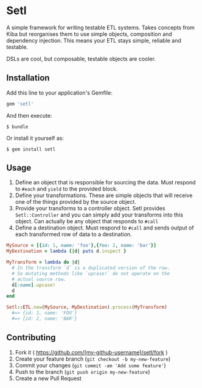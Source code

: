 # Setl

A simple framework for writing testable ETL systems. Takes concepts from Kiba but reorganises them to use simple objects, composition and dependency injection. This means your ETL stays simple, reliable and testable.

DSLs are cool, but composable, testable objects are cooler.

## Installation

Add this line to your application's Gemfile:

```ruby
gem 'setl'
```

And then execute:

    $ bundle

Or install it yourself as:

    $ gem install setl

## Usage

1. Define an object that is responsible for sourcing the data. Must respond to `#each` and `yield` to the provided block.
2. Define your transformations. These are simple objects that will receive one of the things provided by the source object.
3. Provide your transforms to a controller object. Setl provides `Setl::Controller` and you can simply add your transforms into this object. Can actually be any object that responds to `#call`
4. Define a destination object. Must respond to `#call` and sends output of each transformed row of data to a destination.

```ruby
MySource = [{id: 1, name: 'foo'},{foo: 2, name: 'bar'}]
MyDestination = lambda {|d| puts d.inspect }

MyTransform = lambda do |d|
  # In the transform `d` is a duplicated version of the row.
  # So mutating methods like `upcase!` do not operate on the
  # actual source row.
  d[:name].upcase!
  d
end

Setl::ETL.new(MySource, MyDestination).process(MyTransform)
  #=> {id: 1, name: 'FOO'}
  #=> {id: 2, name: 'BAR'}
```

## Contributing

1. Fork it ( https://github.com/[my-github-username]/setl/fork )
2. Create your feature branch (`git checkout -b my-new-feature`)
3. Commit your changes (`git commit -am 'Add some feature'`)
4. Push to the branch (`git push origin my-new-feature`)
5. Create a new Pull Request
